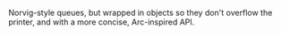 Norvig-style queues, but wrapped in objects so they don't overflow the
printer, and with a more concise, Arc-inspired API.

